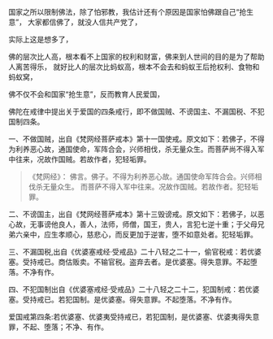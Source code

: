 国家之所以限制佛法，除了怕邪教，我估计还有个原因是国家怕佛跟自己“抢生意”，
大家都信佛了，就没人信共产党了，

实际上这是想多了，

佛的层次比人高，根本看不上国家的权利和财富，佛来到人世间的目的是为了帮助人离苦得乐，
就好比人的层次比蚂蚁高，根本不会去和蚂蚁王后抢权利、食物和蚂蚁窝，

佛不仅不会和国家“抢生意”，反而教育人民爱国，

佛陀在戒律中提出关于爱国的四条戒行，即不做国贼、不谤国主、不漏国税、不犯国制四条。

一、不做国贼，出自《梵网经菩萨戒本》第十一国使戒。原文如下：若佛子，不得为利养恶心故，通国使命，军阵合会，兴师相伐，杀无量众生。而菩萨尚不得入军中往来，况故作国贼。若故作者，犯轻垢罪。

> 《梵网经》：
> 佛言。佛子。不得为利养恶心故。通国使命军阵合会。兴师相伐杀无量众生。
> 而菩萨不得入军中往来。况故作国贼。若故作者。犯轻垢罪。


二、不谤国主，出自《梵网经菩萨戒本》第十三毁谤戒。原文如下：若佛子，以恶心故，无事谤他良人，善人，法师，师僧，国王，贵人，言犯七逆十重；于父母兄弟六亲中，应生孝顺心，慈悲心，而反更加于逆害，堕不如意处者。犯轻垢罪。

三、不漏国税,出自《优婆塞戒经·受戒品》二十八轻之二十一，偷官税戒：若优婆塞。受持戒已。商估贩卖。不输官税。盗弃去者。是优婆塞。得失意罪。不起堕落。不净有作。

四、不犯国制出自《优婆塞戒经·受戒品》二十八轻之二十二，犯国制戒：若优婆塞。受持戒已。若犯国制。是优婆塞。得失意罪。不起堕落。不净有作。

爱国戒第四条:若优婆塞、优婆夷受持戒已，若犯国制，是优婆塞、优婆夷得失意罪，不起、堕落；不净、有作。

